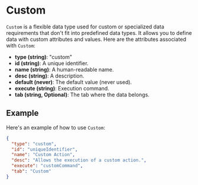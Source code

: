 # Custom

`Custom` is a flexible data type used for custom or specialized data requirements that don't fit into predefined data types. It allows you to define data with custom attributes and values. Here are the attributes associated with `Custom`:

- **type (string)**: "custom"
- **id (string)**: A unique identifier.
- **name (string)**: A human-readable name.
- **desc (string)**: A description.
- **default (never)**: The default value (never used).
- **execute (string)**: Execution command.
- **tab (string, Optional)**: The tab where the data belongs.

## Example

Here's an example of how to use `Custom`:

```json
{
  "type": "custom",
  "id": "uniqueIdentifier",
  "name": "Custom Action",
  "desc": "Allows the execution of a custom action.",
  "execute": "customCommand",
  "tab": "Custom"
}
